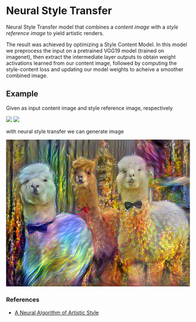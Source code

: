 # Neural Style Transfer
Neural Style Transfer model that combines a *content image* with a *style reference image* to yield artistic renders.

The result was achieved by optimizing a Style Content Model. In this model we preprocess the input on a pretrained VGG19 model (trained on imagenet), 
then extract the intermediate layer outputs to obtain weight activations learned from our content image, followed by computing the style-content loss and
updating our model weights to acheive a smoother combined image.

## Example
Given as input content image and style reference image, respectively

<p>
<img src="https://c8.alamy.com/comp/TX4MAF/portrait-of-three-tame-alpacas-wearing-bow-ties-TX4MAF.jpg" height="300px" />
<img src="https://images.fineartamerica.com/images/artworkimages/mediumlarge/2/language-of-light-vesna-delevska.jpg" height="300px"/>
</p>

with neural style transfer we can generate image

![Neural Style Transfer Output](stylized-image.png)

### References
- [A Neural Algorithm of Artistic Style](https://arxiv.org/abs/1508.06576)
